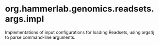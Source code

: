 # org.hammerlab.genomics.readsets.args.impl

Implementations of input configurations for loading Readsets, using args4j to parse command-line arguments.
